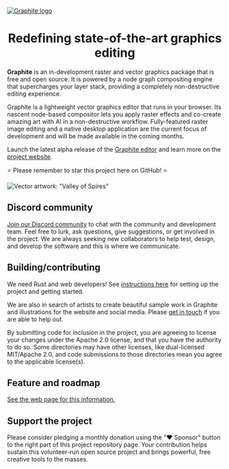 <a href="https://graphite.rs/">
<picture>
<source media="(prefers-color-scheme: dark)" srcset="https://static.graphite.rs/readme/graphite-readme-logo-dark-theme.svg">
<source media="(prefers-color-scheme: light)" srcset="https://static.graphite.rs/readme/graphite-readme-logo-light-theme.svg">
<img alt="Graphite logo" src="https://static.graphite.rs/readme/graphite-readme-logo-dark-theme.svg">
</picture>
</a>

<h1 align="center">Redefining state-of-the-art graphics editing</h1>

**Graphite** is an in-development raster and vector graphics package that is free and open source. It is powered by a node graph compositing engine that supercharges your layer stack, providing a completely non-destructive editing experience.

Graphite is a lightweight vector graphics editor that runs in your browser. Its nascent node-based compositor lets you apply raster effects and co-create amazing art with AI in a non-destructive workflow. Fully-featured raster image editing and a native desktop application are the current focus of development and will be made available in the coming months.

Launch the latest alpha release of the [Graphite editor](https://editor.graphite.rs) and learn more on the [project website](https://graphite.rs/).

⭐ Please remember to star this project here on GitHub! ⭐

![Vector artwork: "Valley of Spires"](https://static.graphite.rs/content/index/gui-demo-valley-of-spires.png)

## Discord community

[Join our Discord community](https://discord.graphite.rs) to chat with the community and development team. Feel free to lurk, ask questions, give suggestions, or get involved in the project. We are always seeking new collaborators to help test, design, and develop the software and this is where we communicate.

## Building/contributing

We need Rust and web developers! See [instructions here](https://graphite.rs/contribute/) for setting up the project and getting started.

We are also in search of artists to create beautiful sample work in Graphite and illustrations for the website and social media. Please [get in touch](https://graphite.rs/contact/) if you are able to help out.

By submitting code for inclusion in the project, you are agreeing to license your changes under the Apache 2.0 license, and that you have the authority to do so. Some directories may have other licenses, like dual-licensed MIT/Apache 2.0, and code submissions to those directories mean you agree to the applicable license(s).

## Feature and roadmap

[See the web page for this information.](https://graphite.rs/features/)

## Support the project

Please consider pledging a monthly donation using the "♥ Sponsor" button to the right part of this project repository page. Your contribution helps sustain this volunteer-run open source project and brings powerful, free creative tools to the masses.
